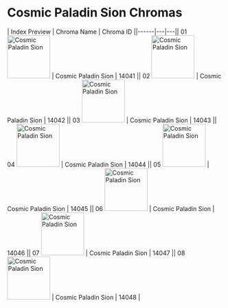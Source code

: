 # Cosmic Paladin Sion Chromas

| Index  Preview | Chroma Name | Chroma ID ||------|---|---|| 01  <img src='https://raw.communitydragon.org/latest/plugins/rcp-be-lol-game-data/global/default/v1/champion-chroma-images/14/14041.png' alt='Cosmic Paladin Sion' width='100'> | Cosmic Paladin Sion | 14041 || 02  <img src='https://raw.communitydragon.org/latest/plugins/rcp-be-lol-game-data/global/default/v1/champion-chroma-images/14/14042.png' alt='Cosmic Paladin Sion' width='100'> | Cosmic Paladin Sion | 14042 || 03  <img src='https://raw.communitydragon.org/latest/plugins/rcp-be-lol-game-data/global/default/v1/champion-chroma-images/14/14043.png' alt='Cosmic Paladin Sion' width='100'> | Cosmic Paladin Sion | 14043 || 04  <img src='https://raw.communitydragon.org/latest/plugins/rcp-be-lol-game-data/global/default/v1/champion-chroma-images/14/14044.png' alt='Cosmic Paladin Sion' width='100'> | Cosmic Paladin Sion | 14044 || 05  <img src='https://raw.communitydragon.org/latest/plugins/rcp-be-lol-game-data/global/default/v1/champion-chroma-images/14/14045.png' alt='Cosmic Paladin Sion' width='100'> | Cosmic Paladin Sion | 14045 || 06  <img src='https://raw.communitydragon.org/latest/plugins/rcp-be-lol-game-data/global/default/v1/champion-chroma-images/14/14046.png' alt='Cosmic Paladin Sion' width='100'> | Cosmic Paladin Sion | 14046 || 07  <img src='https://raw.communitydragon.org/latest/plugins/rcp-be-lol-game-data/global/default/v1/champion-chroma-images/14/14047.png' alt='Cosmic Paladin Sion' width='100'> | Cosmic Paladin Sion | 14047 || 08  <img src='https://raw.communitydragon.org/latest/plugins/rcp-be-lol-game-data/global/default/v1/champion-chroma-images/14/14048.png' alt='Cosmic Paladin Sion' width='100'> | Cosmic Paladin Sion | 14048 |